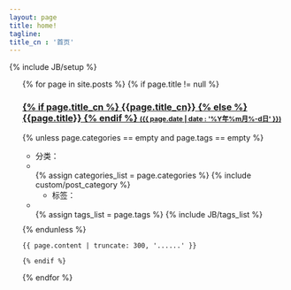 ```yaml
---
layout: page
title: home!
tagline:
title_cn : '首页'
---
```

{% include JB/setup %}

<ul>
{% for page in site.posts %}
  {% if page.title != null %}
    <h3 class="index-title"
    {% if page.index == 1 %}
        style = "border-top: none;padding-top: 0;"
    {% endif %}
    >
        <a href="{{ BASE_PATH }}{{page.url}}">
            {% if page.title_cn %} {{page.title_cn}} {% else %} {{page.title}} {% endif %}
            <span style="font-size:12px;" class="index-tagline">
                ({{ page.date | date : '%Y年%m月%-d日' }})
            </span>
        </a>
    </h3>
    {% unless page.categories == empty and page.tags == empty %}
    <ul class="tag_box inline" style="margin-bottom: 10px;font-size: 14px;">
        <li>分类：</li>
        <li><i class="glyphicon glyphicon-open"></i></li>
        {% assign categories_list = page.categories %}
        {% include custom/post_category %}
        <li style="margin-left: 30px;">标签：</li>
        <li><i class="glyphicon glyphicon-tags"></i></li>
        {% assign tags_list = page.tags %}
        {% include JB/tags_list %}
    </ul>
    {% endunless %}
    
    {{ page.content | truncate: 300, '......' }}
    
    {% endif %}
{% endfor %}
</ul>


